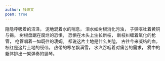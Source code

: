 ```yaml
---
author: 钱焕文
poem: true
---
```


隐隐呼吸着的沼泽，
泥地混着水的喘息，
泪水如树根消化污浊，
子弹呕吐着黄铜与锡。
树根盘踞在腐烂的恐惧，
恐惧在木头上生长新枝，
新枝纠缠着氧化的枪管，
枪管唱着一如既往的凄婉。
都说这片土地是什么关隘，
古往今来凝结的血，
棕红是这片土地的绶带。
热带的寒冬飘满雪，
水汽吞咽着对痛苦的需求，
雾中的躯体排出一架弹奏的竖琴。
